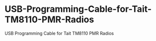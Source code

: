 # USB-Programming-Cable-for-Tait-TM8110-PMR-Radios
USB Programming Cable for Tait TM8110 PMR Radios
